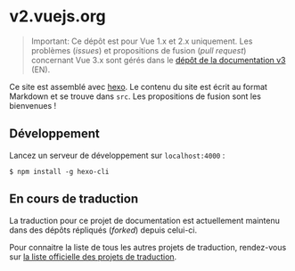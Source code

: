 # v2.vuejs.org

> Important: Ce dépôt est pour Vue 1.x et 2.x uniquement. Les problèmes (*issues*) et propositions de fusion (*pull request*) concernant Vue 3.x sont gérés dans le [dépôt de la documentation v3](https://github.com/vuejs/docs-next) (EN).

Ce site est assemblé avec [hexo](http://hexo.io/). Le contenu du site est écrit au format Markdown et se trouve dans `src`. Les propositions de fusion sont les bienvenues !

## Développement

Lancez un serveur de développement sur `localhost:4000` :

```
$ npm install -g hexo-cli
```

## En cours de traduction

La traduction pour ce projet de documentation est actuellement maintenu dans des dépôts répliqués (*forked*) depuis celui-ci.

Pour connaitre la liste de tous les autres projets de traduction, rendez-vous sur [la liste officielle des projets de traduction](https://github.com/vuejs/vuejs.org#on-translations).
